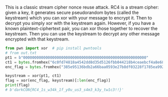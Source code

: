 This is a classic stream cipher nonce reuse attack. RC4 is a stream cipher: given a key, it generates secure pseudorandom bytes (called the keystream) which you can xor with your message to encrypt it. Then to decrypt you simply xor with the keystream again. However, if you have a known plaintext-ciphertext pair, you can xor those together to recover the keystream. Then you can use the keystream to decrypt any other message encrypted with that keystream.

```py
from pwn import xor  # pip install pwntools
# from out.txt
pt1 = b"0000000000000000000000000000000000000000000000000000000"
ct1 = bytes.fromhex("6c0fd74818a4542dd8d35d5126fbb044218b4ceaebcf4a8e6895e431f36890a17f8c7ecef5d6554e706727eeafa062b58119068d8e15b3")
enc_flag = bytes.fromhex("385e95136bdb2a66baa0593e27b8df03228f1785ea9925c768d08b74b06bffe27bd17da1aed51c21342026bdacb173f8")

keystream = xor(pt1, ct1)
flag = xor(enc_flag, keystream)[:len(enc_flag)]
print(flag)
# b'darkCON{RC4_1s_w34k_1f_y0u_us3_s4m3_k3y_tw1c3!!}' 
```
